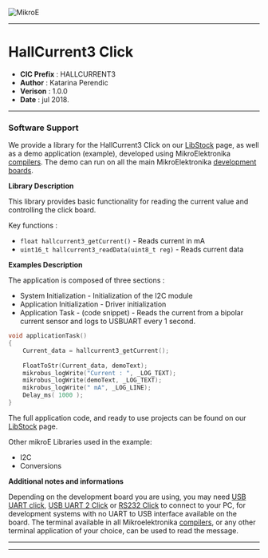 ![MikroE](http://www.mikroe.com/img/designs/beta/logo_small.png)

---

# HallCurrent3 Click

- **CIC Prefix**  : HALLCURRENT3
- **Author**      : Katarina Perendic
- **Verison**     : 1.0.0
- **Date**        : jul 2018.

---

### Software Support

We provide a library for the HallCurrent3 Click on our [LibStock](https://libstock.mikroe.com/projects/view/2502/hallcurrent-3-click) 
page, as well as a demo application (example), developed using MikroElektronika 
[compilers](http://shop.mikroe.com/compilers). The demo can run on all the main 
MikroElektronika [development boards](http://shop.mikroe.com/development-boards).

**Library Description**

This library provides basic functionality for reading the current value and controlling the click board.

Key functions :

- ``` float hallcurrent3_getCurrent() ``` - Reads current in mA
- ``` uint16_t hallcurrent3_readData(uint8_t reg) ``` - Reads current data

**Examples Description**

The application is composed of three sections :

- System Initialization - Initialization of the I2C module
- Application Initialization - Driver initialization
- Application Task - (code snippet) - Reads the current from a bipolar current sensor and logs to USBUART every 1 second.

```.c
void applicationTask()
{
    Current_data = hallcurrent3_getCurrent();
    
    FloatToStr(Current_data, demoText);
    mikrobus_logWrite("Current : ", _LOG_TEXT);
    mikrobus_logWrite(demoText, _LOG_TEXT);
    mikrobus_logWrite(" mA", _LOG_LINE);
    Delay_ms( 1000 );
}
```

The full application code, and ready to use projects can be found on our 
[LibStock](https://libstock.mikroe.com/projects/view/2502/hallcurrent-3-click) page.

Other mikroE Libraries used in the example:

- I2C
- Conversions

**Additional notes and informations**

Depending on the development board you are using, you may need 
[USB UART click](http://shop.mikroe.com/usb-uart-click), 
[USB UART 2 Click](http://shop.mikroe.com/usb-uart-2-click) or 
[RS232 Click](http://shop.mikroe.com/rs232-click) to connect to your PC, for 
development systems with no UART to USB interface available on the board. The 
terminal available in all Mikroelektronika 
[compilers](http://shop.mikroe.com/compilers), or any other terminal application 
of your choice, can be used to read the message.

---
---

